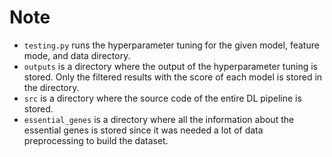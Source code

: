 # Note

* `testing.py` runs the hyperparameter tuning for the given model, feature mode, and data directory.
* `outputs` is a directory where the output of the hyperparameter tuning is stored. Only the filtered results with the score of each model is stored in the directory.
* `src` is a directory where the source code of the entire DL pipeline is stored.
* `essential_genes` is a directory where all the information about the essential genes is stored since it was needed a lot of data preprocessing to build the dataset.
